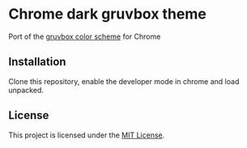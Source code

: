 # Chrome dark gruvbox theme
Port of the [gruvbox color scheme](https://github.com/morhetz/gruvbox) for Chrome

## Installation
Clone this repository, enable the developer mode in chrome and load unpacked.

## License
This project is licensed under the [MIT License](LICENSE).
